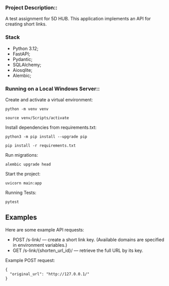 ### Project Description::

A test assignment for 5D HUB. This application implements an API for creating short links.

### Stack
* Python 3.12;
* FastAPI;
* Pydantic;
* SQLAlchemy;
* Aiosqlite;
* Alembic;

### Running on a Local Windows Server::

Create and activate a virtual environment:

```
python -m venv venv
```

```
source venv/Scripts/activate
```

Install dependencies from requirements.txt:

```
python3 -m pip install --upgrade pip
```

```
pip install -r requirements.txt
```

Run migrations:

```
alembic upgrade head
```

Start the project:

```
uvicorn main:app
```

Running Tests:

```
pytest
```

## Examples

Here are some example API requests:

-  POST /s-link/ — create a short link key. (Available domains are specified in environment variables.)
-  GET /s-link/{shorten_url_id}/ — retrieve the full URL by its key.

Example POST request:

```
{
  "original_url": "http://127.0.0.1/"
}
```

